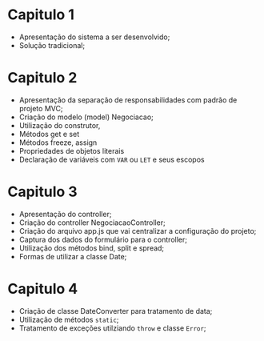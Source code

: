 # Capitulo 1
- Apresentação do sistema a ser desenvolvido;
- Solução tradicional; 

# Capitulo 2
 - Apresentação da separação de responsabilidades com padrão de projeto MVC;
 - Criação do modelo (model) Negociacao;
 - Utilização do construtor, 
 - Métodos get e set
 - Métodos freeze, assign
 - Propriedades de objetos literais
 - Declaração de variáveis com `VAR` ou `LET` e seus escopos

 # Capitulo 3
 - Apresentação do controller;
 - Criação do controller NegociacaoController;
 - Criação do arquivo app.js que vai centralizar a configuração do projeto;
 - Captura dos dados do formulário para o controller;
 - Utilização dos métodos bind, split e spread;
 - Formas de utilizar a classe Date;

  # Capitulo 4
 - Criação de classe DateConverter para tratamento de data;
 - Utilização de métodos `static`;
 - Tratamento de exceções utilziando `throw` e classe `Error`;

